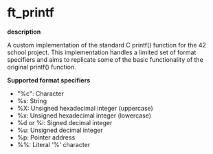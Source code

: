 # ft_printf

**description**

A custom implementation of the standard C printf() function for the 42 school project. This implementation handles a limited set of format specifiers and aims to replicate some of the basic functionality of the original printf() function.

**Supported format specifiers**
- "%c": Character
- %s: String
- %X: Unsigned hexadecimal integer (uppercase)
- %x: Unsigned hexadecimal integer (lowercase)
- %d or %i: Signed decimal integer
- %u: Unsigned decimal integer
- %p: Pointer address
- %%: Literal '%' character
